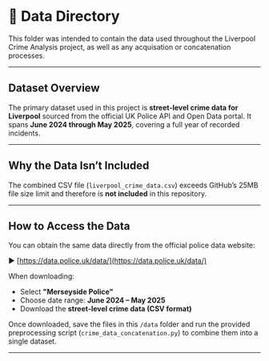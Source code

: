 # 📂 Data Directory

This folder was intended to contain the data used throughout the Liverpool Crime Analysis project, as well as any acquisation or concatenation processes.

---

## Dataset Overview

The primary dataset used in this project is **street-level crime data for Liverpool** sourced from the official UK Police API and Open Data portal. It spans **June 2024 through May 2025**, covering a full year of recorded incidents.

---

## Why the Data Isn’t Included

The combined CSV file (`liverpool_crime_data.csv`) exceeds GitHub’s 25MB file size limit and therefore is **not included** in this repository.

---

## How to Access the Data

You can obtain the same data directly from the official police data website:

▶️ [https://data.police.uk/data/](https://data.police.uk/data/)

When downloading:

- Select **"Merseyside Police"**
- Choose date range: **June 2024 – May 2025**
- Download the **street-level crime data (CSV format)**

Once downloaded, save the files in this `/data` folder and run the provided preprocessing script (`crime_data_concatenation.py`) to combine them into a single dataset.

---


